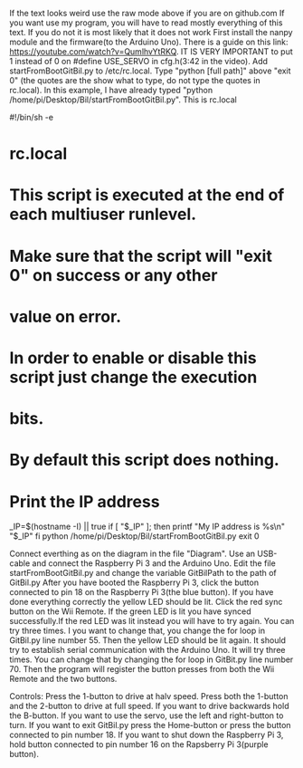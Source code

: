 If the text looks weird use the raw mode above if you are on github.com
If you want use my program, you will have to read mostly everything of this text. If you do not it is most likely that it does not work
First install the nanpy module and the firmware(to the Arduino Uno). There is a guide on this link: https://youtube.com/watch?v=QumlhvYtRKQ.
IT IS VERY IMPORTANT to put 1 instead of 0 on #define USE_SERVO in cfg.h(3:42 in the video).
Add startFromBootGitBil.py to /etc/rc.local. Type "python [full path]" above "exit 0" (the quotes are the show what to type, do not type the quotes in rc.local). In this example, I have already typed "python  /home/pi/Desktop/Bil/startFromBootGitBil.py".
This is rc.local

#!/bin/sh -e
#
# rc.local
#
# This script is executed at the end of each multiuser runlevel.
# Make sure that the script will "exit 0" on success or any other
# value on error.
#
# In order to enable or disable this script just change the execution
# bits.

# By default this script does nothing.

# Print the IP address
_IP=$(hostname -I) || true
if [ "$_IP" ]; then
  printf "My IP address is %s\n" "$_IP"
fi
python  /home/pi/Desktop/Bil/startFromBootGitBil.py
exit 0



Connect everthing as on the diagram in the file "Diagram".
Use an USB-cable and connect the Raspberry Pi 3 and the Arduino Uno.
Edit the file startFromBootGitBil.py and change the variable GitBilPath to the path of GitBil.py
After you have booted the Raspberry Pi 3, click the button connected to pin 18 on the Raspberry Pi 3(the blue button). 
If you have done everything correctly the yellow LED should be lit. Click the red sync button on the Wii Remote. 
If the green LED is lit you have synced successfully.If the red LED was lit instead you will have to try again.
You can try three times. I you want to change that, you change the for loop in GitBil.py line number 55.
Then the yellow LED should be lit again. It should try to establish serial communication with the Arduino Uno. It will try three times.
You can change that by changing the for loop in GitBit.py line number 70.
Then the program will register the button presses from both the Wii Remote and the two buttons.

Controls:
Press the 1-button to drive at halv speed.
Press both the 1-button and the 2-button to drive at full speed.
If you want to drive backwards hold the B-button.
If you want to use the servo, use the left and right-button to turn.
If you want to exit GitBil.py press the Home-button or press the button connected to pin number 18.
If you want to shut down the Raspberry Pi 3, hold button connected to pin number 16 on the Rapsberry Pi 3(purple button).

